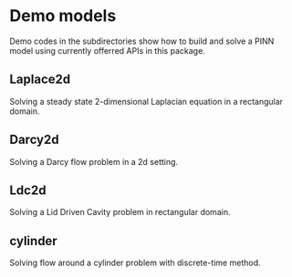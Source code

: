 Demo models
===========

Demo codes in the subdirectories show how to build and solve a PINN model
using currently offerred APIs in this package.


Laplace2d
---------

Solving a steady state 2-dimensional Laplacian equation in a rectangular domain.


Darcy2d
-------

Solving a Darcy flow problem in a 2d setting.


Ldc2d
-----

Solving a Lid Driven Cavity problem in rectangular domain.


cylinder
-----

Solving flow around a cylinder problem with discrete-time method.
